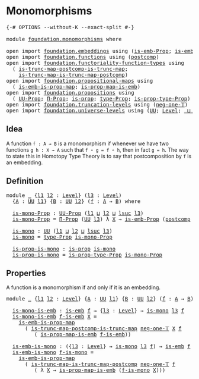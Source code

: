 # Monomorphisms

<pre class="Agda"><a id="26" class="Symbol">{-#</a> <a id="30" class="Keyword">OPTIONS</a> <a id="38" class="Pragma">--without-K</a> <a id="50" class="Pragma">--exact-split</a> <a id="64" class="Symbol">#-}</a>

<a id="69" class="Keyword">module</a> <a id="76" href="foundation.monomorphisms.html" class="Module">foundation.monomorphisms</a> <a id="101" class="Keyword">where</a>

<a id="108" class="Keyword">open</a> <a id="113" class="Keyword">import</a> <a id="120" href="foundation.embeddings.html" class="Module">foundation.embeddings</a> <a id="142" class="Keyword">using</a> <a id="148" class="Symbol">(</a><a id="149" href="foundation.embeddings.html#1916" class="Function">is-emb-Prop</a><a id="160" class="Symbol">;</a> <a id="162" href="foundation-core.embeddings.html#979" class="Function">is-emb</a><a id="168" class="Symbol">)</a>
<a id="170" class="Keyword">open</a> <a id="175" class="Keyword">import</a> <a id="182" href="foundation.functions.html" class="Module">foundation.functions</a> <a id="203" class="Keyword">using</a> <a id="209" class="Symbol">(</a><a id="210" href="foundation-core.functions.html#1106" class="Function">postcomp</a><a id="218" class="Symbol">)</a>
<a id="220" class="Keyword">open</a> <a id="225" class="Keyword">import</a> <a id="232" href="foundation.functoriality-function-types.html" class="Module">foundation.functoriality-function-types</a> <a id="272" class="Keyword">using</a>
  <a id="280" class="Symbol">(</a> <a id="282" href="foundation.functoriality-function-types.html#1343" class="Function">is-trunc-map-postcomp-is-trunc-map</a><a id="316" class="Symbol">;</a>
    <a id="322" href="foundation.functoriality-function-types.html#1711" class="Function">is-trunc-map-is-trunc-map-postcomp</a><a id="356" class="Symbol">)</a>
<a id="358" class="Keyword">open</a> <a id="363" class="Keyword">import</a> <a id="370" href="foundation.propositional-maps.html" class="Module">foundation.propositional-maps</a> <a id="400" class="Keyword">using</a>
  <a id="408" class="Symbol">(</a> <a id="410" href="foundation-core.propositional-maps.html#1524" class="Function">is-emb-is-prop-map</a><a id="428" class="Symbol">;</a> <a id="430" href="foundation-core.propositional-maps.html#1866" class="Function">is-prop-map-is-emb</a><a id="448" class="Symbol">)</a>
<a id="450" class="Keyword">open</a> <a id="455" class="Keyword">import</a> <a id="462" href="foundation.propositions.html" class="Module">foundation.propositions</a> <a id="486" class="Keyword">using</a>
  <a id="494" class="Symbol">(</a> <a id="496" href="foundation-core.propositions.html#1380" class="Function">UU-Prop</a><a id="503" class="Symbol">;</a> <a id="505" href="foundation-core.propositions.html#6681" class="Function">Π-Prop</a><a id="511" class="Symbol">;</a> <a id="513" href="foundation-core.propositions.html#1296" class="Function">is-prop</a><a id="520" class="Symbol">;</a> <a id="522" href="foundation-core.propositions.html#1482" class="Function">type-Prop</a><a id="531" class="Symbol">;</a> <a id="533" href="foundation-core.propositions.html#1549" class="Function">is-prop-type-Prop</a><a id="550" class="Symbol">)</a>
<a id="552" class="Keyword">open</a> <a id="557" class="Keyword">import</a> <a id="564" href="foundation.truncation-levels.html" class="Module">foundation.truncation-levels</a> <a id="593" class="Keyword">using</a> <a id="599" class="Symbol">(</a><a id="600" href="foundation-core.truncation-levels.html#435" class="Function">neg-one-𝕋</a><a id="609" class="Symbol">)</a>
<a id="611" class="Keyword">open</a> <a id="616" class="Keyword">import</a> <a id="623" href="foundation.universe-levels.html" class="Module">foundation.universe-levels</a> <a id="650" class="Keyword">using</a> <a id="656" class="Symbol">(</a><a id="657" href="foundation-core.universe-levels.html#222" class="Primitive">UU</a><a id="659" class="Symbol">;</a> <a id="661" href="Agda.Primitive.html#597" class="Postulate">Level</a><a id="666" class="Symbol">;</a> <a id="668" href="Agda.Primitive.html#810" class="Primitive Operator">_⊔_</a><a id="671" class="Symbol">;</a> <a id="673" href="Agda.Primitive.html#780" class="Primitive">lsuc</a><a id="677" class="Symbol">)</a>
</pre>
## Idea

A function `f : A → B` is a monomorphism if whenever we have two functions `g h : X → A` such that `f ∘ g = f ∘ h`, then in fact `g = h`. The way to state this in Homotopy Type Theory is to say that postcomposition by `f` is an embedding.

## Definition

<pre class="Agda"><a id="956" class="Keyword">module</a> <a id="963" href="foundation.monomorphisms.html#963" class="Module">_</a> <a id="965" class="Symbol">{</a><a id="966" href="foundation.monomorphisms.html#966" class="Bound">l1</a> <a id="969" href="foundation.monomorphisms.html#969" class="Bound">l2</a> <a id="972" class="Symbol">:</a> <a id="974" href="Agda.Primitive.html#597" class="Postulate">Level</a><a id="979" class="Symbol">}</a> <a id="981" class="Symbol">(</a><a id="982" href="foundation.monomorphisms.html#982" class="Bound">l3</a> <a id="985" class="Symbol">:</a> <a id="987" href="Agda.Primitive.html#597" class="Postulate">Level</a><a id="992" class="Symbol">)</a>
  <a id="996" class="Symbol">{</a><a id="997" href="foundation.monomorphisms.html#997" class="Bound">A</a> <a id="999" class="Symbol">:</a> <a id="1001" href="foundation-core.universe-levels.html#222" class="Primitive">UU</a> <a id="1004" href="foundation.monomorphisms.html#966" class="Bound">l1</a><a id="1006" class="Symbol">}</a> <a id="1008" class="Symbol">{</a><a id="1009" href="foundation.monomorphisms.html#1009" class="Bound">B</a> <a id="1011" class="Symbol">:</a> <a id="1013" href="foundation-core.universe-levels.html#222" class="Primitive">UU</a> <a id="1016" href="foundation.monomorphisms.html#969" class="Bound">l2</a><a id="1018" class="Symbol">}</a> <a id="1020" class="Symbol">(</a><a id="1021" href="foundation.monomorphisms.html#1021" class="Bound">f</a> <a id="1023" class="Symbol">:</a> <a id="1025" href="foundation.monomorphisms.html#997" class="Bound">A</a> <a id="1027" class="Symbol">→</a> <a id="1029" href="foundation.monomorphisms.html#1009" class="Bound">B</a><a id="1030" class="Symbol">)</a> <a id="1032" class="Keyword">where</a>

  <a id="1041" href="foundation.monomorphisms.html#1041" class="Function">is-mono-Prop</a> <a id="1054" class="Symbol">:</a> <a id="1056" href="foundation-core.propositions.html#1380" class="Function">UU-Prop</a> <a id="1064" class="Symbol">(</a><a id="1065" href="foundation.monomorphisms.html#966" class="Bound">l1</a> <a id="1068" href="Agda.Primitive.html#810" class="Primitive Operator">⊔</a> <a id="1070" href="foundation.monomorphisms.html#969" class="Bound">l2</a> <a id="1073" href="Agda.Primitive.html#810" class="Primitive Operator">⊔</a> <a id="1075" href="Agda.Primitive.html#780" class="Primitive">lsuc</a> <a id="1080" href="foundation.monomorphisms.html#982" class="Bound">l3</a><a id="1082" class="Symbol">)</a>
  <a id="1086" href="foundation.monomorphisms.html#1041" class="Function">is-mono-Prop</a> <a id="1099" class="Symbol">=</a> <a id="1101" href="foundation-core.propositions.html#6681" class="Function">Π-Prop</a> <a id="1108" class="Symbol">(</a><a id="1109" href="foundation-core.universe-levels.html#222" class="Primitive">UU</a> <a id="1112" href="foundation.monomorphisms.html#982" class="Bound">l3</a><a id="1114" class="Symbol">)</a> <a id="1116" class="Symbol">λ</a> <a id="1118" href="foundation.monomorphisms.html#1118" class="Bound">X</a> <a id="1120" class="Symbol">→</a> <a id="1122" href="foundation.embeddings.html#1916" class="Function">is-emb-Prop</a> <a id="1134" class="Symbol">(</a><a id="1135" href="foundation-core.functions.html#1106" class="Function">postcomp</a> <a id="1144" href="foundation.monomorphisms.html#1118" class="Bound">X</a> <a id="1146" href="foundation.monomorphisms.html#1021" class="Bound">f</a><a id="1147" class="Symbol">)</a>

  <a id="1152" href="foundation.monomorphisms.html#1152" class="Function">is-mono</a> <a id="1160" class="Symbol">:</a> <a id="1162" href="foundation-core.universe-levels.html#222" class="Primitive">UU</a> <a id="1165" class="Symbol">(</a><a id="1166" href="foundation.monomorphisms.html#966" class="Bound">l1</a> <a id="1169" href="Agda.Primitive.html#810" class="Primitive Operator">⊔</a> <a id="1171" href="foundation.monomorphisms.html#969" class="Bound">l2</a> <a id="1174" href="Agda.Primitive.html#810" class="Primitive Operator">⊔</a> <a id="1176" href="Agda.Primitive.html#780" class="Primitive">lsuc</a> <a id="1181" href="foundation.monomorphisms.html#982" class="Bound">l3</a><a id="1183" class="Symbol">)</a>
  <a id="1187" href="foundation.monomorphisms.html#1152" class="Function">is-mono</a> <a id="1195" class="Symbol">=</a> <a id="1197" href="foundation-core.propositions.html#1482" class="Function">type-Prop</a> <a id="1207" href="foundation.monomorphisms.html#1041" class="Function">is-mono-Prop</a>

  <a id="1223" href="foundation.monomorphisms.html#1223" class="Function">is-prop-is-mono</a> <a id="1239" class="Symbol">:</a> <a id="1241" href="foundation-core.propositions.html#1296" class="Function">is-prop</a> <a id="1249" href="foundation.monomorphisms.html#1152" class="Function">is-mono</a>
  <a id="1259" href="foundation.monomorphisms.html#1223" class="Function">is-prop-is-mono</a> <a id="1275" class="Symbol">=</a> <a id="1277" href="foundation-core.propositions.html#1549" class="Function">is-prop-type-Prop</a> <a id="1295" href="foundation.monomorphisms.html#1041" class="Function">is-mono-Prop</a>
</pre>
## Properties
A function is a monomorphism if and only if it is an embedding.

<pre class="Agda"><a id="1400" class="Keyword">module</a> <a id="1407" href="foundation.monomorphisms.html#1407" class="Module">_</a> <a id="1409" class="Symbol">{</a><a id="1410" href="foundation.monomorphisms.html#1410" class="Bound">l1</a> <a id="1413" href="foundation.monomorphisms.html#1413" class="Bound">l2</a> <a id="1416" class="Symbol">:</a> <a id="1418" href="Agda.Primitive.html#597" class="Postulate">Level</a><a id="1423" class="Symbol">}</a> <a id="1425" class="Symbol">{</a><a id="1426" href="foundation.monomorphisms.html#1426" class="Bound">A</a> <a id="1428" class="Symbol">:</a> <a id="1430" href="foundation-core.universe-levels.html#222" class="Primitive">UU</a> <a id="1433" href="foundation.monomorphisms.html#1410" class="Bound">l1</a><a id="1435" class="Symbol">}</a> <a id="1437" class="Symbol">{</a><a id="1438" href="foundation.monomorphisms.html#1438" class="Bound">B</a> <a id="1440" class="Symbol">:</a> <a id="1442" href="foundation-core.universe-levels.html#222" class="Primitive">UU</a> <a id="1445" href="foundation.monomorphisms.html#1413" class="Bound">l2</a><a id="1447" class="Symbol">}</a> <a id="1449" class="Symbol">(</a><a id="1450" href="foundation.monomorphisms.html#1450" class="Bound">f</a> <a id="1452" class="Symbol">:</a> <a id="1454" href="foundation.monomorphisms.html#1426" class="Bound">A</a> <a id="1456" class="Symbol">→</a> <a id="1458" href="foundation.monomorphisms.html#1438" class="Bound">B</a><a id="1459" class="Symbol">)</a> <a id="1461" class="Keyword">where</a>

  <a id="1470" href="foundation.monomorphisms.html#1470" class="Function">is-mono-is-emb</a> <a id="1485" class="Symbol">:</a> <a id="1487" href="foundation-core.embeddings.html#979" class="Function">is-emb</a> <a id="1494" href="foundation.monomorphisms.html#1450" class="Bound">f</a> <a id="1496" class="Symbol">→</a> <a id="1498" class="Symbol">{</a><a id="1499" href="foundation.monomorphisms.html#1499" class="Bound">l3</a> <a id="1502" class="Symbol">:</a> <a id="1504" href="Agda.Primitive.html#597" class="Postulate">Level</a><a id="1509" class="Symbol">}</a> <a id="1511" class="Symbol">→</a> <a id="1513" href="foundation.monomorphisms.html#1152" class="Function">is-mono</a> <a id="1521" href="foundation.monomorphisms.html#1499" class="Bound">l3</a> <a id="1524" href="foundation.monomorphisms.html#1450" class="Bound">f</a>
  <a id="1528" href="foundation.monomorphisms.html#1470" class="Function">is-mono-is-emb</a> <a id="1543" href="foundation.monomorphisms.html#1543" class="Bound">f-is-emb</a> <a id="1552" href="foundation.monomorphisms.html#1552" class="Bound">X</a> <a id="1554" class="Symbol">=</a>
    <a id="1560" href="foundation-core.propositional-maps.html#1524" class="Function">is-emb-is-prop-map</a>
      <a id="1585" class="Symbol">(</a> <a id="1587" href="foundation.functoriality-function-types.html#1343" class="Function">is-trunc-map-postcomp-is-trunc-map</a> <a id="1622" href="foundation-core.truncation-levels.html#435" class="Function">neg-one-𝕋</a> <a id="1632" href="foundation.monomorphisms.html#1552" class="Bound">X</a> <a id="1634" href="foundation.monomorphisms.html#1450" class="Bound">f</a>
         <a id="1645" class="Symbol">(</a> <a id="1647" href="foundation-core.propositional-maps.html#1866" class="Function">is-prop-map-is-emb</a> <a id="1666" href="foundation.monomorphisms.html#1543" class="Bound">f-is-emb</a><a id="1674" class="Symbol">))</a>

  <a id="1680" href="foundation.monomorphisms.html#1680" class="Function">is-emb-is-mono</a> <a id="1695" class="Symbol">:</a> <a id="1697" class="Symbol">({</a><a id="1699" href="foundation.monomorphisms.html#1699" class="Bound">l3</a> <a id="1702" class="Symbol">:</a> <a id="1704" href="Agda.Primitive.html#597" class="Postulate">Level</a><a id="1709" class="Symbol">}</a> <a id="1711" class="Symbol">→</a> <a id="1713" href="foundation.monomorphisms.html#1152" class="Function">is-mono</a> <a id="1721" href="foundation.monomorphisms.html#1699" class="Bound">l3</a> <a id="1724" href="foundation.monomorphisms.html#1450" class="Bound">f</a><a id="1725" class="Symbol">)</a> <a id="1727" class="Symbol">→</a> <a id="1729" href="foundation-core.embeddings.html#979" class="Function">is-emb</a> <a id="1736" href="foundation.monomorphisms.html#1450" class="Bound">f</a>
  <a id="1740" href="foundation.monomorphisms.html#1680" class="Function">is-emb-is-mono</a> <a id="1755" href="foundation.monomorphisms.html#1755" class="Bound">f-is-mono</a> <a id="1765" class="Symbol">=</a>
    <a id="1771" href="foundation-core.propositional-maps.html#1524" class="Function">is-emb-is-prop-map</a>
      <a id="1796" class="Symbol">(</a> <a id="1798" href="foundation.functoriality-function-types.html#1711" class="Function">is-trunc-map-is-trunc-map-postcomp</a> <a id="1833" href="foundation-core.truncation-levels.html#435" class="Function">neg-one-𝕋</a> <a id="1843" href="foundation.monomorphisms.html#1450" class="Bound">f</a>
         <a id="1854" class="Symbol">(</a> <a id="1856" class="Symbol">λ</a> <a id="1858" href="foundation.monomorphisms.html#1858" class="Bound">X</a> <a id="1860" class="Symbol">→</a> <a id="1862" href="foundation-core.propositional-maps.html#1866" class="Function">is-prop-map-is-emb</a> <a id="1881" class="Symbol">(</a><a id="1882" href="foundation.monomorphisms.html#1755" class="Bound">f-is-mono</a> <a id="1892" href="foundation.monomorphisms.html#1858" class="Bound">X</a><a id="1893" class="Symbol">)))</a>
</pre>
